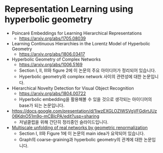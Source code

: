 # Representation Learning using hyperbolic geometry

* Poincaré Embeddings for Learning Hierarchical Representations
  * https://arxiv.org/abs/1705.08039
* Learning Continuous Hierarchies in the Lorentz Model of Hyperbolic Geometry
  * https://arxiv.org/abs/1806.03417
* Hyperbolic Geometry of Complex Networks 
  * https://arxiv.org/abs/1006.5169
  * Section I, II, III와 figure 2에 이 논문의 주요 아이디어가 정리되어 있습니다.
  * Hyperbolic geometry와 complex network 사이의 관련성에 대한 논문입니다.
* Hierarchical Novelty Detection for Visual Object Recognition 
  * https://arxiv.org/abs/1804.00722
  * Hyperbolic embedding을 활용해볼 수 있을 것으로 생각되는 아이디어의 base가 되는 논문입니다.
* https://docs.google.com/presentation/d/1iwzEXGLOZIWSVgVFGdjrtJUz06KdnO51m9o-mCBlcPA/edit?usp=sharing
  * 저널클럽을 위해 간단히 정리중인 슬라이드입니다.
* [Multiscale unfolding of real networks by geometric renormalization](https://arxiv.org/abs/1706.00394) 
  * Section I, II와 Figure 1에 이 논문의 main idea가 요악되어 있습니다.
  * Graph의 coarse-graining과 hyperbolic geometry의 관계에 대한 논문입니다.
